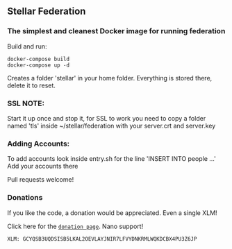  ## Stellar Federation  

### The simplest and cleanest Docker image for running federation

Build and run:
```
docker-compose build
docker-compose up -d
```

Creates a folder 'stellar' in your home folder.  Everything is stored there, delete it to reset.

### SSL NOTE:
Start it up once and stop it, for SSL to work you need to copy a folder named 'tls' inside ~/stellar/federation with your server.crt and server.key

### Adding Accounts:

To add accounts look inside entry.sh for the line 'INSERT INTO people ...'
Add your accounts there

Pull requests welcome!

### Donations
If you like the code, a donation would be appreciated. Even a single XLM!

Click here for the [`donation page`](https://stellarkit.io/#/donate). Nano support!

```
XLM: GCYQSB3UQDSISB5LKAL2OEVLAYJNIR7LFVYDNKRMLWQKDCBX4PU3Z6JP
```
